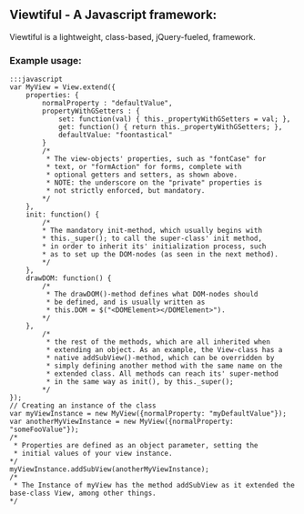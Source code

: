 ## Viewtiful - A Javascript framework:
Viewtiful is a lightweight, class-based, jQuery-fueled, framework. 

### Example usage:
    :::javascript  
    var MyView = View.extend({
        properties: {
            normalProperty : "defaultValue",
            propertyWithGSetters : {
                set: function(val) { this._propertyWithGSetters = val; },
                get: function() { return this._propertyWithGSetters; },
                defaultValue: "foontastical"
            }
            /* 
             * The view-objects' properties, such as "fontCase" for 
             * text, or "formAction" for forms, complete with 
             * optional getters and setters, as shown above.
             * NOTE: the underscore on the "private" properties is 
             * not strictly enforced, but mandatory.
            */
        },
        init: function() {
            /* 
            * The mandatory init-method, which usually begins with 
            * this._super(); to call the super-class' init method, 
            * in order to inherit its' initialization process, such 
            * as to set up the DOM-nodes (as seen in the next method). 
            */
        },
        drawDOM: function() {
            /* 
             * The drawDOM()-method defines what DOM-nodes should 
             * be defined, and is usually written as 
             * this.DOM = $("<DOMElement></DOMElement>").
            */
        },
            /* 
             * the rest of the methods, which are all inherited when 
             * extending an object. As an example, the View-class has a 
             * native addSubView()-method, which can be overridden by 
             * simply defining another method with the same name on the 
             * extended class. All methods can reach its' super-method 
             * in the same way as init(), by this._super();
            */
    });
    // Creating an instance of the class
    var myViewInstance = new MyView({normalProperty: "myDefaultValue"});
    var anotherMyViewInstance = new MyView({normalProperty: "someFooValue"});
    /* 
     * Properties are defined as an object parameter, setting the 
     * initial values of your view instance.
    */
    myViewInstance.addSubView(anotherMyViewInstance);
    /*
     * The Instance of myView has the method addSubView as it extended the base-class View, among other things.
    */
